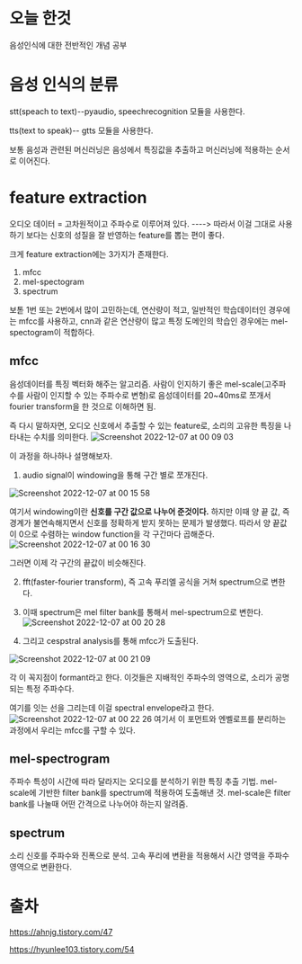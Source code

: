 # 오늘 한것
음성인식에 대한 전반적인 개념 공부

# 음성 인식의 분류
stt(speach to text)--pyaudio, speechrecognition 모듈을 사용한다.

tts(text to speak)-- gtts 모듈을 사용한다.

보통 음성과 관련된 머신러닝은 음성에서 특징값을 추출하고 머신러닝에 적용하는 순서로 이어진다.


# feature extraction
오디오 데이터 = 고차원적이고 주파수로 이루어져 있다. ----> 따라서 이걸 그대로 사용하기 보다는 신호의 성질을 잘 반영하는 feature를 뽑는 편이 좋다.

크게 feature extraction에는 3가지가 존재한다.

1. mfcc
2. mel-spectogram
3. spectrum

보톧 1번 또는 2번에서 많이 고민하는데, 연산량이 적고, 일반적인 학습데이터인 경우에는 mfcc를 사용하고, cnn과 같은 연산량이 많고 특정 도메인의 학습인 경우에는 mel-spectogram이 적합하다.

## mfcc
음성데이터를 특징 벡터화 해주는 알고리즘. 사람이 인지하기 좋은 mel-scale(고주파수를 사람이 인지할 수 있는 주파수로 변형)로 음성데이터를 20~40ms로 쪼개서 fourier transform을 한 것으로 이해하면 됨. 

즉 다시 말하자면, 오디오 신호에서 추출할 수 있는 feature로, 소리의 고유한 특징을 나타내는 수치를 의미한다.
![Screenshot 2022-12-07 at 00 09 03](https://user-images.githubusercontent.com/95357946/205949026-db1268e1-956f-41d4-af7e-213d488a9416.JPG)

이 과정을 하나하나 설명해보자. 
1. audio signal이 windowing을 통해 구간 별로 쪼개진다.

![Screenshot 2022-12-07 at 00 15 58](https://user-images.githubusercontent.com/95357946/205950960-04ba1be2-e482-46eb-8085-886b8192c238.JPG)

여기서 windowing이란 **신호를 구간 값으로 나누어 준것이다.** 하지만 이때 양 끝 값, 즉 경계가 불연속해지면서 신호를 정확하게 받지 못하는 문제가 발생했다. 따라서 양 끝값이 0으로 수렴하는 window function을 각 구간마다 곱해준다. 
![Screenshot 2022-12-07 at 00 16 30](https://user-images.githubusercontent.com/95357946/205950996-9fa87eba-e940-48d3-bad2-27134e663643.JPG)

그러면 이제 각 구간의 끝값이 비슷해진다.

2. fft(faster-fourier transform), 즉 고속 푸리엘 공식을 거쳐 spectrum으로 변한다.

3. 이때 spectrum은 mel filter bank를 통해서 mel-spectrum으로 변한다.
![Screenshot 2022-12-07 at 00 20 28](https://user-images.githubusercontent.com/95357946/205951777-4327c79b-383a-4809-8620-7d2fa6d146f8.JPG)

4. 그리고 cespstral analysis를 통해 mfcc가 도출된다.

![Screenshot 2022-12-07 at 00 21 09](https://user-images.githubusercontent.com/95357946/205951895-1572a827-115b-4903-90d8-40ab7527fd0d.JPG)

각 이 꼭지점이 formant라고 한다. 이것들은 지배적인 주파수의 영역으로, 소리가 공명되는 특정 주파수다.

여기를 잇는 선을 그리는데 이걸 spectral envelope라고 한다.
![Screenshot 2022-12-07 at 00 22 26](https://user-images.githubusercontent.com/95357946/205952218-4460a99c-e628-4318-bcb8-4c0f330bceee.JPG)
여기서 이 포먼트와 엔벨로프를 분리하는 과정에서 우리는 mfcc를 구할 수 있다.

## mel-spectrogram
주파수 특성이 시간에 따라 달라지는 오디오를 분석하기 위한 특징 추출 기법. mel-scale에 기반한 filter bank를 spectrum에 적용하여 도출해낸 것. mel-scale은 filter bank를 나눌때 어떤 간격으로 나누어야 하는지 알려줌.

## spectrum
소리 신호를 주파수와 진폭으로 분석. 고속 푸리에 변환을 적용해서 시간 영역을 주파수 영역으로 변환한다.

# 출차
https://ahnjg.tistory.com/47

https://hyunlee103.tistory.com/54
